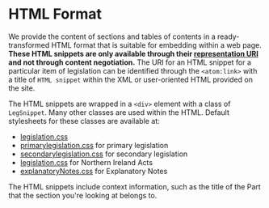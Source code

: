 # HTML Format

We provide the content of sections and tables of contents in a ready-transformed HTML format that is suitable for embedding within a web page. **These HTML snippets are only available through their [representation URI](/developer/uris#representations) and not through content negotiation.** The URI for an HTML snippet for a particular item of legislation can be identified through the `<atom:link>` with a title of `HTML snippet` within the XML or user-oriented HTML provided on the site.

The HTML snippets are wrapped in a `<div>` element with a class of `LegSnippet`. Many other classes are used within the HTML. Default stylesheets for these classes are available at:

*   [legislation.css](/styles/legislation.css)
*   [primarylegislation.css](/styles/primarylegislation.css) for primary legislation
*   [secondarylegislation.css](/styles/secondarylegislation.css) for secondary legislation
*   [legislation.css](/styles/legislation.css) for Northern Ireland Acts
*   [explanatoryNotes.css](/styles/explanatoryNotes.css) for Explanatory Notes

The HTML snippets include context information, such as the title of the Part that the section you're looking at belongs to.